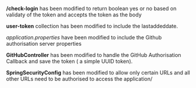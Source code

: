 **/check-login** has been modified to return boolean yes or no based on validaty of the token and accepts the token as the body

**user-token** collection has been modified to include the lastaddeddate.

_application.properties_ have been modified to include the Github authorisation server properties

**GitHubController** has been modified to handle the GitHub Authorisation Callback and save the token ( a simple UUID token).

**SpringSecurityConfig** has been modified to allow only certain URLs and all other URLs need to be authorised to access the application/

